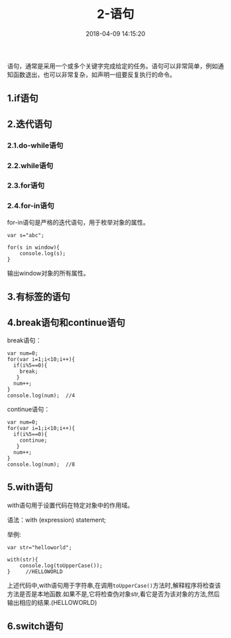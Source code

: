 ﻿---
title: 2-语句
comments: true
date: 2018-04-09 14:15:20
categories: 前端
tags: JavaScript

---

语句，通常是采用一个或多个关键字完成给定的任务。语句可以非常简单，例如通知函数退出，也可以非常复杂，如声明一组要反复执行的命令。

## 1.if语句

## 2.迭代语句

### 2.1.do-while语句

### 2.2.while语句

### 2.3.for语句

### 2.4.for-in语句

for-in语句是严格的迭代语句，用于枚举对象的属性。

```
var s="abc";

for(s in window){
	console.log(s);
}
```
输出window对象的所有属性。

## 3.有标签的语句

## 4.break语句和continue语句

break语句：

```
var num=0;
for(var i=1;i<10;i++){
  if(i%5==0){
	break;
   }
  num++;
}
console.log(num);  //4

```

continue语句：

```
var num=0;
for(var i=1;i<10;i++){
  if(i%5==0){
	continue;
   }
  num++;
}
console.log(num);  //8
```

## 5.with语句

with语句用于设置代码在特定对象中的作用域。

语法：with (expression) statement;

举例:

```
var str="helloworld";

with(str){
	console.log(toUpperCase());
}     //HELLOWORLD
```

上述代码中,with语句用于字符串,在调用`toUpperCase()`方法时,解释程序将检查该方法是否是本地函数.如果不是,它将检查伪对象str,看它是否为该对象的方法,然后输出相应的结果.(HELLOWORLD)

## 6.switch语句
